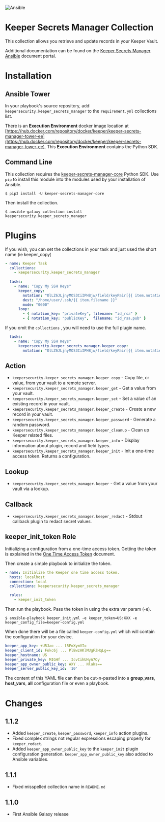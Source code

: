 ![Ansible](https://github.com/Keeper-Security/secrets-manager/actions/workflows/test.ansible.yml/badge.svg) 

# Keeper Secrets Manager Collection

This collection allows you retrieve and update records in your Keeper Vault.

Additional documentation can be found on the [Keeper Secrets Manager Ansible](https://docs.keeper.io/secrets-manager/secrets-manager/integrations/ansible-plugin) 
document portal.

# Installation

## Ansible Tower

In your playbook's source repository, add `keepersecurity.keeper_secrets_manager` to the
`requirement.yml` collections list.

There is an **Execution Environment** docker image location at
[https://hub.docker.com/repository/docker/keeper/keeper-secrets-manager-tower-ee](https://hub.docker.com/repository/docker/keeper/keeper-secrets-manager-tower-ee). 
This **Execution Environment** contains the Python SDK.

## Command Line

This collection requires the [keeper-secrets-manager-core](https://pypi.org/project/keeper-secrets-manager-core/) 
Python SDK. Use `pip` to install this module into the modules used by your installation of Ansible.

```shell
$ pip3 install -U keeper-secrets-manager-core
```
Then install the collection.

```shell
$ ansible-galaxy collection install keepersecurity.keeper_secrets_manager
```

# Plugins

If you wish, you can set the collections in your task and
just used the short name (ie keeper_copy)

```yaml
- name: Keeper Task
  collections: 
    - keepersecurity.keeper_secrets_manager
  
  tasks:
    - name: "Copy My SSH Keys"
      keeper_copy:
        notation: "OlLZ6JLjnyMOS3CiIPHBjw/field/keyPair[{{ item.notation_key }}]"
        dest: "/home/user/.ssh/{{ item.filename }}"
        mode: "0600"
      loop:
        - { notation_key: "privateKey", filename: "id_rsa" }
        - { notation_key: "publicKey",  filename: "id_rsa.pub" }
```
If you omit the `collections` , you will need to use the full plugin name.
```yaml
  tasks:
    - name: "Copy My SSH Keys"
      keepersecurity.keeper_secrets_manager.keeper_copy:
        notation: "OlLZ6JLjnyMOS3CiIPHBjw/field/keyPair[{{ item.notation_key }}]"
```

## Action

* `keepersecurity.keeper_secrets_manager.keeper_copy` - Copy file, or value, from your vault to a remote server.
* `keepersecurity.keeper_secrets_manager.keeper_get` - Get a value from your vault.
* `keepersecurity.keeper_secrets_manager.keeper_set` - Set a value of an existing record in your vault.
* `keepersecurity.keeper_secrets_manager.keeper_create` - Create a new record in your vault.
* `keepersecurity.keeper_secrets_manager.keeper_password` - Generate a random password.
* `keepersecurity.keeper_secrets_manager.keeper_cleanup` - Clean up Keeper related files.
* `keepersecurity.keeper_secrets_manager.keeper_info` - Display information about plugin, record and field types.
* `keepersecurity.keeper_secrets_manager.keeper_init` - Init a one-time access token. Returns a configuration.

## Lookup

* `keepersecurity.keeper_secrets_manager.keeper` - Get a value from your vault via a lookup.

## Callback

* `keepersecurity.keeper_secrets_manager.keeper_redact` - Stdout callback plugin to redact secret values.

## keeper_init_token Role

Initializing a configuration from a one-time access token. Getting the 
token is explained in the
[One Time Access Token](https://docs.keeper.io/secrets-manager/secrets-manager/about/one-time-token) document.

Then create a simple playbook to initialize the token.

```yaml
- name: Initialize the Keeper one time access token.
  hosts: localhost
  connection: local
  collections: keepersecurity.keeper_secrets_manager

  roles:
    - keeper_init_token
```
Then run the playbook. Pass the token in using the extra var param (-e).
```shell
$ ansible-playbook keeper_init.yml -e keeper_token=US:XXX -e keeper_config_file=keeper-config.yml
```
When done there will be a file called `keeper-config.yml` which will contain the configuration
for your device.

```yaml
keeper_app_key: +U5Jao ... l5FmXymVI=
keeper_client_id: Fokc6j ... PlBwzAKlMUgFZHqLg==
keeper_hostname: US
keeper_private_key: MIGHf ... IcvCihUHyA7Oy
keeper_app_owner_public_key: AXY ... Nlaks==
keeper_server_public_key_id: '10'
```
The content of this YAML file can then be cut-n-pasted into a **group_vars**, **host_vars**, **all**
configuration file or even a playbook.

# Changes

## 1.1.2

* Added `keeper_create`, `keeper_password`, `keeper_info` action plugins.
* Fixed complex strings not regular expressions escaping properly for 
`keeper_redact`. 
* Added `keeper_app_owner_public_key` to the `keeper_init` plugin configuration
generation. `keeper_app_owner_public_key` also added to Ansible variables.

## 1.1.1
* Fixed misspelled collection name in `README.md`

## 1.1.0
* First Ansible Galaxy release
